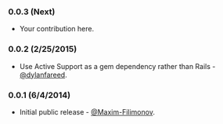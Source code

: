### 0.0.3 (Next)

* Your contribution here.

### 0.0.2 (2/25/2015)

* Use Active Support as a gem dependency rather than Rails - [@dylanfareed](https://github.com/dylanfareed).

### 0.0.1 (6/4/2014)

* Initial public release - [@Maxim-Filimonov](https://github.com/Maxim-Filimonov).
